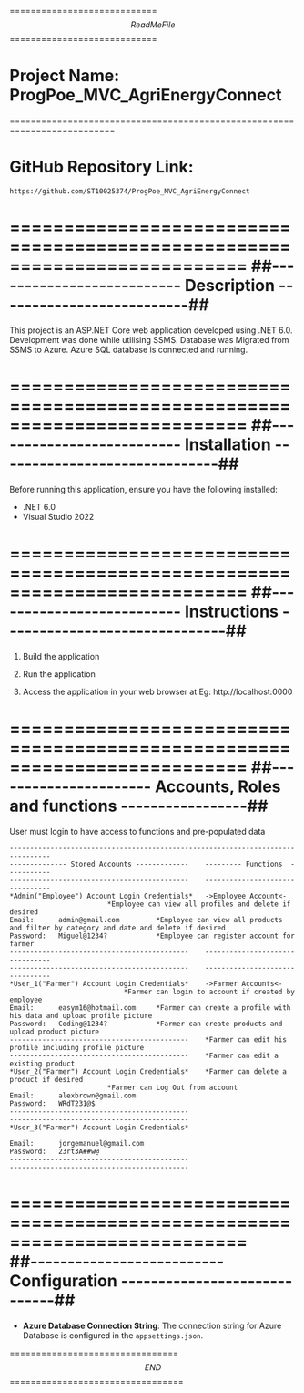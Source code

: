 ============================$$ Read Me File $$============================

# Project Name: ProgPoe_MVC_AgriEnergyConnect

==========================================================================

# GitHub Repository Link: 

	https://github.com/ST10025374/ProgPoe_MVC_AgriEnergyConnect

==========================================================================
##-------------------------- Description --------------------------##
==========================================================================

This project is an ASP.NET Core web application developed using .NET 6.0.
Development was done while utilising SSMS.
Database was Migrated from SSMS to Azure. 
Azure SQL database is connected and running.

==========================================================================
##-------------------------- Installation ------------------------------##
==========================================================================

Before running this application, ensure you have the following installed:

- .NET 6.0 
- Visual Studio 2022

==========================================================================
##-------------------------- Instructions ------------------------------##
==========================================================================

1. Build the application

2. Run the application

3. Access the application in your web browser at Eg: http://localhost:0000

==========================================================================
##---------------------- Accounts, Roles and functions -----------------##
==========================================================================

User must login to have access to functions and pre-populated data

	--------------------------------------------------------------------------------		
	-------------- Stored Accounts -------------	--------- Functions  -----------
	--------------------------------------------	--------------------------------
	*Admin("Employee") Account Login Credentials*   ->Employee Account<-
							*Employee can view all profiles and delete if desired
	Email: 		admin@gmail.com			*Employee can view all products and filter by category and date and delete if desired	
	Password:	Miguel@1234?			*Employee can register account for farmer
	--------------------------------------------	--------------------------------
	--------------------------------------------    --------------------------------
	*User_1("Farmer") Account Login Credentials*	->Farmer Accounts<-
    							*Farmer can login to account if created by employee
	Email: 		easym16@hotmail.com		*Farmer can create a profile with his data and upload profile picture
	Password:	Coding@1234?			*Farmer can create products and upload product picture
	--------------------------------------------	*Farmer can edit his profile including profile picture
	--------------------------------------------	*Farmer can edit a existing product 
	*User_2("Farmer") Account Login Credentials*	*Farmer can delete a product if desired
							*Farmer can Log Out from account
	Email: 		alexbrown@gmail.com
	Password:	WRdT231@$	
	--------------------------------------------
	--------------------------------------------
	*User_3("Farmer") Account Login Credentials*

	Email: 		jorgemanuel@gmail.com
	Password:	23rt3A##w@	
	--------------------------------------------
	--------------------------------------------
	
==========================================================================	
##-------------------------- Configuration -----------------------------##
==========================================================================

- **Azure Database Connection String**: The connection string for Azure 
Database is configured in the `appsettings.json`.

================================$$ END $$=================================
